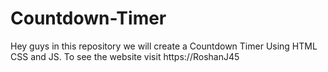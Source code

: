 # Countdown-Timer
Hey guys in this repository we will create a Countdown Timer Using HTML CSS and JS. To see the website visit https://RoshanJ45
